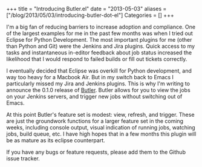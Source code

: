 +++
title = "Introducing Butler.el"
date = "2013-05-03"
aliases = ["/blog/2013/05/03/introducing-butler-dot-el"]
Categories = []
+++


I'm a big fan of reducing barriers to increase adoption and compliance. One of the largest examples for me in the past few months was when I tried out Eclipse for Python Development. The most important plugins for me (other than Python and Git) were the Jenkins and Jira plugins. Quick access to my tasks and instantaneous in-editor feedback about job status increased the likelihood that I would respond to failed builds or fill out tickets correctly.

I eventually decided that Eclipse was overkill for Python development, and way too heavy for a Macbook Air. But in my switch back to Emacs I particularly missed my Jira and Jenkins plugins. This is why I'm writing to announce the 0.1.0 release of [Butler](https://github.com/AshtonKem/Butler). Butler allows for you to view the jobs on your Jenkins servers, and trigger new jobs without switching out of Emacs.

At this point Butler's feature set is modest: view, refresh, and trigger. These are just the groundwork functions for a larger feature set in the coming weeks, including console output, visual indication of running jobs, watching jobs, build queue, etc. I have high hopes that in a few months this plugin will be as mature as its eclipse counterpart.

If you have any bugs or feature requests, please add them to the Github issue tracker.
